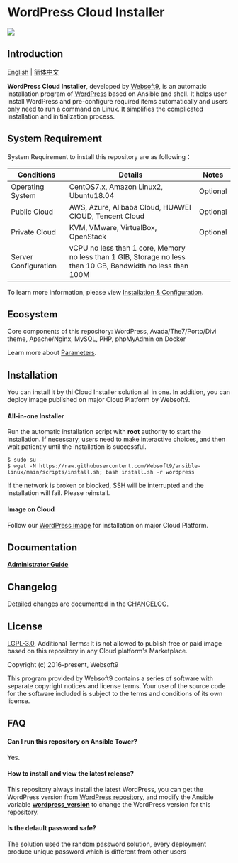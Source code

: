 # WordPress Cloud Installer

![](https://libs.websoft9.com/common/websott9-cloud-installer.png) 

## Introduction

[English](/README.md) | [简体中文](/README-zh.md)  

**WordPress Cloud Installer**, developed by [Websoft9](https://www.websoft9.com), is an automatic installation program of [WordPress](https://wordpress.org/) based on Ansible and shell. It helps user install WordPress and pre-configure required items automatically and users only need to run a command on Linux. It simplifies the complicated installation and initialization process.  

## System Requirement

System Requirement to install this repository are as following：

| Conditions       | Details                               | Notes                |
| ------------------- | --------------------------------| -------------------- |
| Operating System   | CentOS7.x, Amazon Linux2, Ubuntu18.04 | Optional                 |
| Public Cloud     | AWS, Azure, Alibaba Cloud, HUAWEI ClOUD, Tencent Cloud    | Optional                 |
| Private Cloud     | KVM, VMware, VirtualBox, OpenStack    | Optional                 |
| Server Configuration | vCPU no less than 1 core, Memory no less than  1 GIB, Storage no less than 10 GB, Bandwidth no less than 100M ||

To learn more information, please view [Installation & Configuration](https://wordpress.apache.org/installation.html).

## Ecosystem

Core components of this repository: WordPress, Avada/The7/Porto/Divi theme, Apache/Nginx, MySQL, PHP, phpMyAdmin on Docker

Learn more about [Parameters](/docs/stack-components.md).

## Installation

You can install it by thi Cloud Installer solution all in one. In addition, you can deploy image published on major Cloud Platform by Websoft9.

#### All-in-one Installer

Run the automatic installation script with **root** authority to start the installation. If necessary, users need to make interactive choices, and then wait patiently until the installation is successful.

```
$ sudo su -
$ wget -N https://raw.githubusercontent.com/Websoft9/ansible-linux/main/scripts/install.sh; bash install.sh -r wordpress
```

If the network is broken or blocked, SSH will be interrupted and the installation will fail. Please reinstall.

#### Image on Cloud 

Follow our [WordPress image](https://apps.websoft9.com/wordpress) for installation on major Cloud Platform.

## Documentation

**[Administrator Guide](https://support.websoft9.com/docs/wordpress)** 

## Changelog

Detailed changes are documented in the [CHANGELOG](/CHANGELOG.md).

## License

[LGPL-3.0](/License.md), Additional Terms: It is not allowed to publish free or paid image based on this repository in any Cloud platform's Marketplace.

Copyright (c) 2016-present, Websoft9

This program provided by Websoft9 contains a series of software with separate copyright notices and license terms. Your use of the source code for the software included is subject to the terms and conditions of its own license.

## FAQ

#### Can I run this repository on Ansible Tower? 

Yes.

#### How to install and view the latest release?

This repository always install the latest WordPress, you can get the WordPress version from [WordPress repository](https://github.com/WordPress/WordPress/releases), and modify the Ansible variable **[wordpress_version](/roles/ansible/wordpress/defaults/main.yml)** to change the WordPress version for this repository. 

#### Is the default password safe?

The solution used the random password solution, every deployment produce unique password which is different from other users
